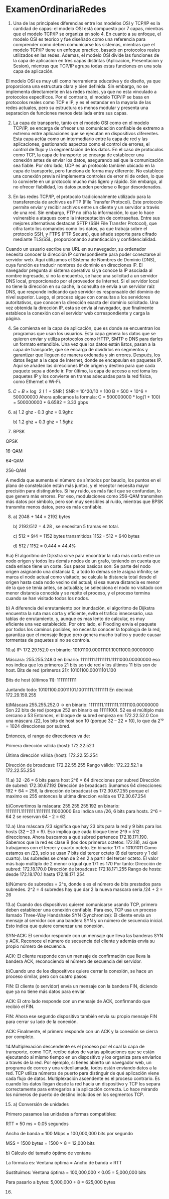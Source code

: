 # ExamenOrdinariaRedes

1. Una de las principales diferencias entre los modelos OSI y TCP/IP es la cantidad de capas: el modelo OSI está compuesto por 7 capas, mientras que el modelo TCP/IP se organiza en solo 4. En cuanto a su enfoque, el modelo OSI es teorico y fue diseñado como una referencia para comprender como deben comunicarse los sistemas, mientras que el modelo TCP/IP tiene un enfoque practico, basado en protocolos reales utilizados en las redes. Ademas, el modelo OSI divide las funciones de la capa de aplicacion en tres capas distintas (Aplicacion, Presentacion y Sesion), mientras que TCP/IP agrupa todas estas funciones en una sola capa de aplicación.

El modelo OSI es muy util como herramienta educativa y de diseño, ya que proporciona una estructura clara y bien definida. Sin embargo, no se implementa directamente en las redes reales, ya que no esta vinculado a protocolos específicos. Por el contrario, el modelo TCP/IP se basa en protocolos reales como TCP e IP, y es el estandar en la mayoria de las redes actuales, pero su estructura es menos modular y presenta una separacion de funciones menos detallada entre sus capas.


2. La capa de transporte, tanto en el modelo OSI como en el modelo TCP/IP, se encarga de ofrecer una comunicación confiable de extremo a extremo entre aplicaciones que se ejecutan en dispositivos diferentes. Esta capa actúa como un intermediario entre la capa de red y las aplicaciones, gestionando aspectos como el control de errores, el control de flujo y la segmentación de los datos.
En el caso de protocolos como TCP, la capa de transporte se encarga de establecer una conexión antes de enviar los datos, asegurando así que la comunicación sea fiable.
Por otro lado, UDP es un protocolo también ubicado en la capa de transporte, pero funciona de forma muy diferente. No establece una conexión previa ni implementa controles de error ni de orden, lo que lo convierte en un protocolo mucho más ligero y rápido. Sin embargo, al no ofrecer fiabilidad, los datos pueden perderse o llegar desordenados.

3. En las redes TCP/IP, el protocolo tradicionalmente utilizado para la transferencia de archivos es FTP (File Transfer Protocol). Este protocolo permite enviar y recibir archivos entre un cliente y un servidor a través de una red. Sin embargo, FTP no cifra la información, lo que lo hace vulnerable a ataques como la interceptación de contraseñas. Entre sus mejores alternativas destacan  SFTP (SSH File Transfer Protocol), que cifra tanto los comandos como los datos, ya que trabaja sobre el protocolo SSH, y FTPS (FTP Secure), que añade soporte para cifrado mediante TLS/SSL, proporcionando autenticación y confidencialidad.

Cuando un usuario escribe una URL en su navegador, su ordenador necesita conocer la dirección IP correspondiente para poder conectarse al servidor web. Aqui utilizamos el Sistema de Nombres de Dominio (DNS), cuya función es traducir nombres de dominio en direcciones IP.
El navegador pregunta al sistema operativo si ya conoce la IP asociada al nombre ingresado, si no la encuentra, se hace una solicitud a un servidor DNS local, proporcionado por el proveedor de Internet. Si el servidor local no tiene la dirección en su caché, la consulta se envía a un servidor raíz DNS, que responde indicando qué servidor es responsable del dominio de nivel superior. Luego, el proceso sigue con consultas a los servidores autoritativos, que conocen la dirección exacta del dominio solicitado.
Una vez obtenida la dirección IP, esta se envía al navegador, que finalmente establece la conexión con el servidor web correspondiente y carga la página.

4. Se comienza en la capa de aplicación, que es donde se encuentran los programas que usan los usuarios. Esta capa genera los datos que se quieren enviar y utiliza protocolos como HTTP, SMTP o DNS para darles un formato entendible. Una vez que los datos están listos, pasan a la capa de transporte, que se encarga de dividirlos en segmentos y garantizar que lleguen de manera ordenada y sin errores. Después, los datos llegan a la capa de Internet, donde se encapsulan en paquetes IP. Aquí se añaden las direcciones IP de origen y destino para que cada paquete sepa a dónde ir. Por último, la capa de acceso a red toma los paquetes IP y los convierte en tramas adecuadas para la red física, como Ethernet o Wi-Fi.

5.  𝐶 = 𝐵 × log ⁡ 2 ( 1 + SNR )
   SNR = 10^20/10 = 100
   B = 500 * 10^6 = 500000000
   Ahora aplicamos la formula:
   C = 500000000 * log(1 + 100) = 500000000 * 6.6582 = 3.33 gbps

6. a) 1.2 ghz - 0.3 ghz = 0.9ghz
   
   b)  1.2 ghz + 0.3 ghz = 1.5ghz

7. BPSK

QPSK

16-QAM

64-QAM

256-QAM

A medida que aumenta el número de símbolos por baudio, los puntos en el plano de constelación están más juntos, y el receptor necesita mayor precisión para distinguirlos. Si hay ruido, es más fácil que se confundan, lo que genera más errores. Por eso, modulaciones como 256-QAM transmiten más datos por símbolo, pero son muy sensibles al ruido, mientras que BPSK transmite menos datos, pero es más confiable.

8. a) 2048 + 144 = 2192 bytes
   
   b) 2192/512 = 4.28 , se necesitan 5 tramas en total.
   
   c) 512 * 9/4 = 1152 bytes transmitidos
   1152 - 512 = 640 bytes

   d) 512 / 1152 = 0.444 = 44.4%

9.a) El algoritmo de Dijkstra sirve para encontrar la ruta más corta entre un nodo origen y todos los demás nodos de un grafo, teniendo en cuenta que cada enlace tiene un coste. Sus pasos basicos son: Se parte del nodo origen asignando una distancia 0, a todo lo demas se le asigna infinito; se marca el nodo actual como visitado; se calcula la 
distancia total desde el origen hasta cada nodo vecino del actual; si esa nueva distancia es menor de la que se tenia antes, se actualiza; se selecciona el nodo no visitado con menor distancia conocida y se repite el proceso, y el proceso termina cuando se han visitado todos los nodos.

b) A diferencia del enrutamiento por inundación, el algoritmo de Dijkstra encuentra la ruta mas corta y eficiente, evita el trafico innecesario, usa tablas de enrutamiento, y, aunque es mas lento de calcular, es muy eficiente una vez establecido.
Por otro lado, el Flooding envia el paquete por todos los caminos posibles, no necesita conocer la topologia de la red, garantiza que el mensaje llegue pero genera mucho trafico y puede causar tormentas de paquetes si no se controla.

10.a) IP: 172.29.152.0
 en binario: 10101100.00011101.10011000.00000000

Máscara: 255.255.248.0
 en binario: 11111111.11111111.11111000.00000000
 eso nos indica que los primeros 21 bits son de red y los últimos 11 bits son de host.
 Bits de red (primeros 21): 10101100.00011101.100

Bits de host (últimos 11): 11111111111

Juntando todo:
 10101100.00011101.10011111.11111111
 En decimal: 172.29.159.255

 b)Máscara 255.255.252.0 → en binario: 11111111.11111111.11111100.00000000
 Son 22 bits de red (porque 252 en binario es 11111100).
 52 es el múltiplo más cercano a 53 
 Entonces, el bloque de subred empieza en:
 172.22.52.0
 Con una máscara /22, los bits de host son 10 (porque 32 – 22 = 10), lo que da 2¹⁰ = 1024 direcciones por subred.

Entonces, el rango de direcciones va de:

Primera dirección válida (host): 172.22.52.1

Última dirección válida (host): 172.22.55.254

Dirección de broadcast: 172.22.55.255
 Rango válido: 172.22.52.1 a 172.22.55.254

 11.a) 32 -26 = 6 bits paara host
 2^6 = 64 direcciones por subred
 Dirección de subred: 172.30.67.192
 Dirección de broadcast:
 Sumamos 64 direcciones: 192 + 64 = 256, la dirección de broadcast es 172.30.67.255 porque el maximo es 255
 entonces la ultima direccion valida es 172.30.67.254

 b)Convertimos la máscara:
255.255.255.192 en binario: 11111111.11111111.11111111.11000000
 Eso indica una /26, 6 bits para hosts.
 2^6 = 64
 2 se reservan
 64 - 2 = 62

 12.a) Una máscara /23 significa que hay 23 bits para la red y 9 bits para los hosts (32 – 23 = 9). Eso implica que cada bloque tiene 2^9 = 512 direcciones.
 Ahora buscamos a qué subred pertenece 172.18.171.190.
Sabemos que la red es clase B (los dos primeros octetos: 172.18), así que trabajamos con el tercer y cuarto octeto.
En binario:
171 = 10101011
Como estamos en /23, solo se usan 7 bits del tercer octeto (8 del tercero y 1 del cuarto).
las subredes se crean de 2 en 2 a partir del tercer octeto.
El valor más bajo múltiplo de 2 menor o igual que 171 es 170
Por tanto:
Dirección de subred: 172.18.170.0
Dirección de broadcast: 172.18.171.255
Rango de hosts: desde 172.18.170.1 hasta 172.18.171.254

b)Número de subredes = 2^s, donde s es el número de bits prestados para subredes.
2^2 = 4 subredes
hay que dar 2
la nueva mascara seria /24 + 2 = 26

13.a) Cuando dos dispositivos quieren comunicarse usando TCP, primero deben establecer una conexión confiable. Para eso, TCP usa un proceso llamado Three-Way Handshake
SYN (Synchronize):
El cliente envía un mensaje al servidor con una bandera SYN y un número de secuencia inicial.
Esto indica que quiere comenzar una conexión.

SYN-ACK:
El servidor responde con un mensaje que lleva las banderas SYN y ACK.
Reconoce el número de secuencia del cliente y además envía su propio número de secuencia.

ACK:
El cliente responde con un mensaje de confirmación que lleva la bandera ACK, reconociendo el número de secuencia del servidor.

b)Cuando uno de los dispositivos quiere cerrar la conexión, se hace un proceso similar, pero con cuatro pasos:

FIN:
El cliente (o servidor) envía un mensaje con la bandera FIN, diciendo que ya no tiene más datos para enviar.

ACK:
El otro lado responde con un mensaje de ACK, confirmando que recibió el FIN.

FIN:
Ahora ese segundo dispositivo también envía su propio mensaje FIN para cerrar su lado de la conexión.

ACK:
Finalmente, el primero responde con un ACK y la conexión se cierra por completo.

14.Multiplexación descendente es el proceso por el cual la capa de transporte, como TCP, recibe datos de varias aplicaciones que se están ejecutando al mismo tiempo en un dispositivo y los organiza para enviarlos a través de la red. Por ejemplo, si tienes abierto un navegador web, un programa de correo y una videollamada, todos están enviando datos a la red. TCP utiliza números de puerto para distinguir de qué aplicación viene cada flujo de datos. 
Multiplexación ascendente es el proceso contrario. Es cuando los datos llegan desde la red hacia un dispositivo y TCP los separa correctamente para entregarlos a la aplicación correcta. Lo hace mirando los números de puerto de destino incluidos en los segmentos TCP.

15. a) Conversión de unidades

Primero pasamos las unidades a formas compatibles:

RTT = 50 ms = 0.05 segundos

Ancho de banda = 100 Mbps = 100,000,000 bits por segundo

MSS = 1500 bytes = 1500 × 8 = 12,000 bits

b) Cálculo del tamaño óptimo de ventana

La fórmula es:
Ventana óptima = Ancho de banda × RTT

Sustituimos:
Ventana óptima = 100,000,000 × 0.05 = 5,000,000 bits

Para pasarlo a bytes:
5,000,000 ÷ 8 = 625,000 bytes

16.

 
   
   
   
 

